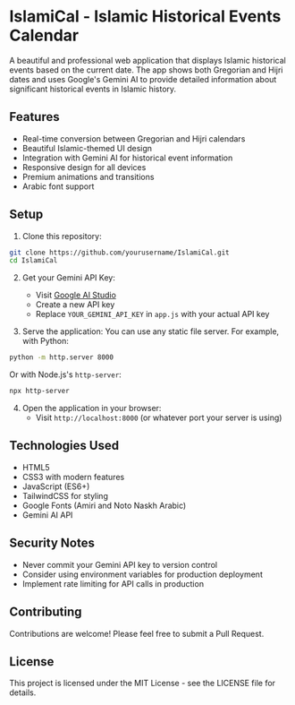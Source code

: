 # IslamiCal - Islamic Historical Events Calendar

A beautiful and professional web application that displays Islamic historical events based on the current date. The app shows both Gregorian and Hijri dates and uses Google's Gemini AI to provide detailed information about significant historical events in Islamic history.

## Features

- Real-time conversion between Gregorian and Hijri calendars
- Beautiful Islamic-themed UI design
- Integration with Gemini AI for historical event information
- Responsive design for all devices
- Premium animations and transitions
- Arabic font support

## Setup

1. Clone this repository:
```bash
git clone https://github.com/yourusername/IslamiCal.git
cd IslamiCal
```

2. Get your Gemini API Key:
   - Visit [Google AI Studio](https://makersuite.google.com/app/apikey)
   - Create a new API key
   - Replace `YOUR_GEMINI_API_KEY` in `app.js` with your actual API key

3. Serve the application:
   You can use any static file server. For example, with Python:
```bash
python -m http.server 8000
```
Or with Node.js's `http-server`:
```bash
npx http-server
```

4. Open the application in your browser:
   - Visit `http://localhost:8000` (or whatever port your server is using)

## Technologies Used

- HTML5
- CSS3 with modern features
- JavaScript (ES6+)
- TailwindCSS for styling
- Google Fonts (Amiri and Noto Naskh Arabic)
- Gemini AI API

## Security Notes

- Never commit your Gemini API key to version control
- Consider using environment variables for production deployment
- Implement rate limiting for API calls in production

## Contributing

Contributions are welcome! Please feel free to submit a Pull Request.

## License

This project is licensed under the MIT License - see the LICENSE file for details. 